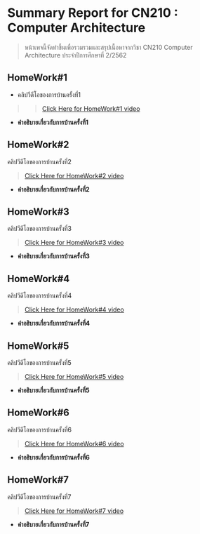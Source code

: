 # Summary Report for CN210 : Computer Architecture
> หน้าเพจนี้จัดทำขึ้นเพื่อรวมรวมและสรุปเนื้อหาจากวิชา CN210 Computer Architecture ประจำปีการศึกษาที่ 2/2562

## HomeWork#1
* คลิปวีดีโอของการบ้านครั้งที่1
>> [Click Here for HomeWork#1 video](https://youtu.be/37fsqcEbHfk)

* **คำอธิบายเกี่ยวกับการบ้านครั้งที่1**

## HomeWork#2
คลิปวีดีโอของการบ้านครั้งที่2
> [Click Here for HomeWork#2 video](https://youtu.be/GqOXGPJogCU)

* **คำอธิบายเกี่ยวกับการบ้านครั้งที่2**

## HomeWork#3
คลิปวีดีโอของการบ้านครั้งที่3
> [Click Here for HomeWork#3 video](https://youtu.be/lq8xdIlsqn4)

* **คำอธิบายเกี่ยวกับการบ้านครั้งที่3**

## HomeWork#4
คลิปวีดีโอของการบ้านครั้งที่4
>[Click Here for HomeWork#4 video](https://youtu.be/D0uVYcWArPU)

* **คำอธิบายเกี่ยวกับการบ้านครั้งที่4**

## HomeWork#5
คลิปวีดีโอของการบ้านครั้งที่5
> [Click Here for HomeWork#5 video]()

* **คำอธิบายเกี่ยวกับการบ้านครั้งที่5**

## HomeWork#6
คลิปวีดีโอของการบ้านครั้งที่6
> [Click Here for HomeWork#6 video](https://youtu.be/G1lXcVCzqzM)

* **คำอธิบายเกี่ยวกับการบ้านครั้งที่6**

## HomeWork#7
คลิปวีดีโอของการบ้านครั้งที่7
> [Click Here for HomeWork#7 video]()

* **คำอธิบายเกี่ยวกับการบ้านครั้งที่7**
